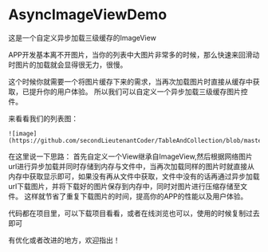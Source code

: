 # AsyncImageViewDemo
这是一个自定义异步加载三级缓存的ImageView


APP开发基本离不开图片，当你的列表中大图片非常多的时候，那么快速来回滑动时图片的加载就会显得很无力，很慢。

这个时候你就需要一个将图片缓存下来的需求，当再次加载图片时直接从缓存中获取，已提升你的用户体验。 所以我们可以自定义一个异步加载三级缓存图片控件。 


来看看我们的列表图：

    ![image](https://github.com/secondLieutenantCoder/TableAndCollection/blob/master/resut.png?)

在这里说一下思路： 首先自定义一个View继承自ImageView,然后根据网络图片url进行异步加载并同时存储到内存与文件中，当再次加载同样的图片时就直接从内存中获取显示即可，如果没有再从文件中获取，文件中没有的话再通过异步加载url下载图片，并将下载好的图片保存到内存中，同时对图片进行压缩存储至文件。
这样就节省了重复下载图片的时间，提高你的APP的性能以及用户体验。

代码都在项目里，可以下载项目看看，或者在线浏览也可以，使用的时候复制过去即可

有优化或者改进的地方，欢迎指出！
